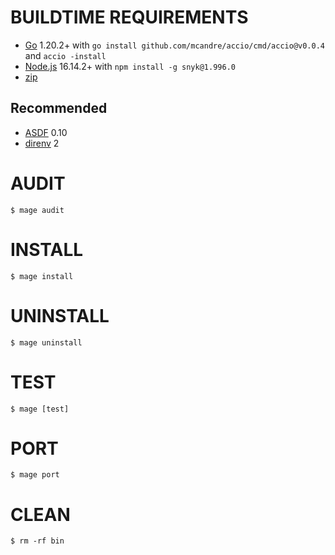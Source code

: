 # BUILDTIME REQUIREMENTS

* [Go](https://golang.org/) 1.20.2+ with `go install github.com/mcandre/accio/cmd/accio@v0.0.4` and `accio -install`
* [Node.js](https://nodejs.org/en) 16.14.2+ with `npm install -g snyk@1.996.0`
* [zip](https://linux.die.net/man/1/zip)

## Recommended

* [ASDF](https://asdf-vm.com/) 0.10
* [direnv](https://direnv.net/) 2

# AUDIT

```console
$ mage audit
```

# INSTALL

```console
$ mage install
```

# UNINSTALL

```console
$ mage uninstall
```

# TEST

```console
$ mage [test]
```

# PORT

```console
$ mage port
```

# CLEAN

```console
$ rm -rf bin
```
